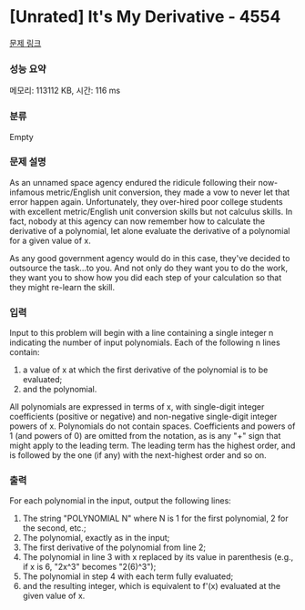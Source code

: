 # [Unrated] It's My Derivative - 4554 

[문제 링크](https://www.acmicpc.net/problem/4554) 

### 성능 요약

메모리: 113112 KB, 시간: 116 ms

### 분류

Empty

### 문제 설명

<p>As an unnamed space agency endured the ridicule following their now-infamous metric/English unit conversion, they made a vow to never let that error happen again. Unfortunately, they over-hired poor college students with excellent metric/English unit conversion skills but not calculus skills. In fact, nobody at this agency can now remember how to calculate the derivative of a polynomial, let alone evaluate the derivative of a polynomial for a given value of x.</p>

<p>As any good government agency would do in this case, they've decided to outsource the task...to you. And not only do they want you to do the work, they want you to show how you did each step of your calculation so that they might re-learn the skill.</p>

### 입력 

 <p>Input to this problem will begin with a line containing a single integer n indicating the number of input polynomials. Each of the following n lines contain:</p>

<ol>
	<li>a value of x at which the first derivative of the polynomial is to be evaluated;</li>
	<li>and the polynomial.</li>
</ol>

<p>All polynomials are expressed in terms of x, with single-digit integer coefficients (positive or negative) and non-negative single-digit integer powers of x. Polynomials do not contain spaces. Coefficients and powers of 1 (and powers of 0) are omitted from the notation, as is any "+" sign that might apply to the leading term. The leading term has the highest order, and is followed by the one (if any) with the next-highest order and so on.</p>

### 출력 

 <p>For each polynomial in the input, output the following lines:</p>

<ol>
	<li>The string "POLYNOMIAL N" where N is 1 for the first polynomial, 2 for the second, etc.;</li>
	<li>The polynomial, exactly as in the input;</li>
	<li>The first derivative of the polynomial from line 2;</li>
	<li>The polynomial in line 3 with x replaced by its value in parenthesis (e.g., if x is 6, "2x^3" becomes "2(6)^3");</li>
	<li>The polynomial in step 4 with each term fully evaluated;</li>
	<li>and the resulting integer, which is equivalent to f'(x) evaluated at the given value of x.</li>
</ol>

